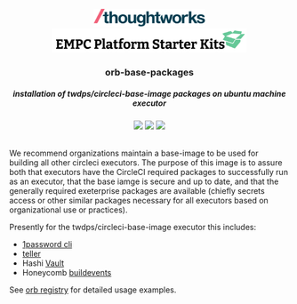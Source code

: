 <div align="center">
	<p>
		<img alt="Thoughtworks Logo" src="https://raw.githubusercontent.com/ThoughtWorks-DPS/static/master/thoughtworks_flamingo_wave.png?sanitize=true" width=200 />
    <br />
		<img alt="DPS Title" src="https://raw.githubusercontent.com/ThoughtWorks-DPS/static/master/EMPCPlatformStarterKitsImage.png" width=350/>
	</p>
  <h3>orb-base-packages</h3>
  <h5>installation of twdps/circleci-base-image packages on ubuntu machine executor</h5>
  <a href="https://app.circleci.com/pipelines/github/ThoughtWorks-DPS/orb-1password-connect"><img src="https://circleci.com/gh/ThoughtWorks-DPS/orb-1password-connect.svg?style=shield"></a> <a href="https://badges.circleci.com/orbs/twdps/onepassword.svg"><img src="https://badges.circleci.com/orbs/twdps/onepassword.svg"></a> <a href="https://opensource.org/licenses/MIT"><img src="https://img.shields.io/badge/license-MIT-blue.svg"></a>
</div>
<br />

We recommend organizations maintain a base-image to be used for building all other circleci executors. The purpose of this image is to assure both that executors have the CircleCI required packages to successfully run as an executor, that the base iamge is secure and up to date, and that the generally required exeterprise packages are available (chiefly secrets access or other similar packages necessary for all executors based on organizational use or practices).  

Presently for the twdps/circleci-base-image executor this includes:  
- [1password cli](https://app-updates.agilebits.com/product_history/CLI2)
- [teller](https://github.com/tellerops/teller)
- Hashi [Vault](https://developer.hashicorp.com/vault/install?ajs_aid=c30948a0-fd06-4c47-a0c5-aa487b178c5f&product_intent=vault)
- Honeycomb [buildevents](https://github.com/honeycombio/buildevents)

See [orb registry](https://circleci.com/developer/orbs/orb/twdps/onepassword) for detailed usage examples.